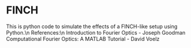 # FINCH
This is python code to simulate the effects of a FINCH-like setup using Python.\n
References:\n
Introduction to Fourier Optics - Joseph Goodman
Computational Fourier Optics: A MATLAB Tutorial - David Voelz
